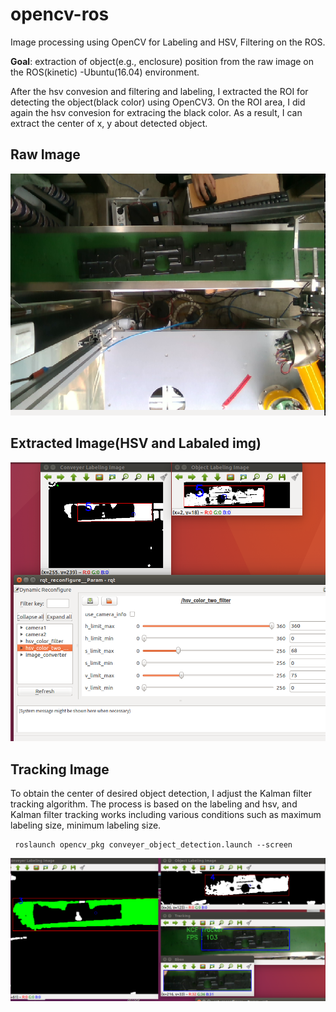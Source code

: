# opencv-ros

Image processing using OpenCV for Labeling and HSV, Filtering on the ROS.

__Goal__: extraction of object(e.g., enclosure) position from the raw image on the ROS(kinetic) -Ubuntu(16.04) environment.

After the hsv convesion and filtering and labeling, I extracted the ROI for detecting the object(black color) using OpenCV3.
On the ROI area, I did again the hsv convesion for extracing the black color. 
As a result, I can extract the center of x, y about detected object.

## Raw Image

![HSV & Labeling](img/raw_img.png)


## Extracted Image(HSV and Labaled img)

![HSV & Labeling](img/result.png)



## Tracking Image

To obtain the center of desired object detection, I adjust the Kalman filter tracking algorithm. 
The process is based on the labeling and hsv, and Kalman filter tracking works including various conditions such as maximum labeling size, minimum labeling size.

<pre><code> roslaunch opencv_pkg conveyer_object_detection.launch --screen </code></pre>


![Tracking](img/tracking.png)


